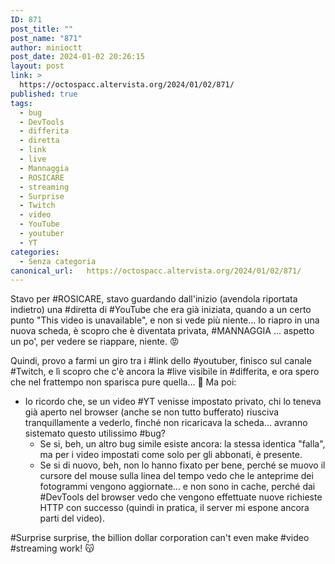 ```yaml
---
ID: 871
post_title: ""
post_name: "871"
author: minioctt
post_date: 2024-01-02 20:26:15
layout: post
link: >
  https://octospacc.altervista.org/2024/01/02/871/
published: true
tags:
  - bug
  - DevTools
  - differita
  - diretta
  - link
  - live
  - Mannaggia
  - ROSICARE
  - streaming
  - Surprise
  - Twitch
  - video
  - YouTube
  - youtuber
  - YT
categories:
  - Senza categoria
canonical_url:   https://octospacc.altervista.org/2024/01/02/871/
---
```

<!-- wp:paragraph -->
<p>Stavo per #ROSICARE, stavo guardando dall'inizio (avendola riportata indietro) una #diretta di #YouTube che era già iniziata, quando a un certo punto "This video is unavailable", e non si vede più niente... lo riapro in una nuova scheda, è scopro che è diventata privata, #MANNAGGIA ... aspetto un po', per vedere se riappare, niente. 😡️</p>
<!-- /wp:paragraph -->

<!-- wp:paragraph -->
<p>Quindi, provo a farmi un giro tra i #link dello #youtuber, finisco sul canale #Twitch, e lì scopro che c'è ancora la #live visibile in #differita, e ora spero che nel frattempo non sparisca pure quella... 🙏️ Ma poi:</p>
<!-- /wp:paragraph -->

<!-- wp:list -->
<ul><!-- wp:list-item -->
<li>Io ricordo che, se un video #YT venisse impostato privato, chi lo teneva già aperto nel browser (anche se non tutto bufferato) riusciva tranquillamente a vederlo, finché non ricaricava la scheda... avranno sistemato questo utilissimo #bug?<!-- wp:list -->
<ul><!-- wp:list-item -->
<li>Se si, beh, un altro bug simile esiste ancora: la stessa identica "falla", ma per i video impostati come solo per gli abbonati, è presente.</li>
<!-- /wp:list-item -->

<!-- wp:list-item -->
<li>Se si di nuovo, beh, non lo hanno fixato per bene, perché se muovo il cursore del mouse sulla linea del tempo vedo che le anteprime dei fotogrammi vengono aggiornate... e non sono in cache, perché dai #DevTools del browser vedo che vengono effettuate nuove richieste HTTP con successo (quindi in pratica, il server mi espone ancora parti del video).</li>
<!-- /wp:list-item --></ul>
<!-- /wp:list --></li>
<!-- /wp:list-item --></ul>
<!-- /wp:list -->

<!-- wp:paragraph -->
<p>#Surprise surprise, the billion dollar corporation can't even make #video #streaming work! 😽️</p>
<!-- /wp:paragraph -->